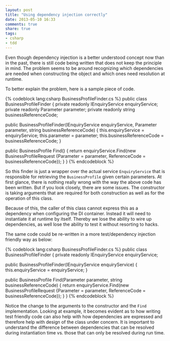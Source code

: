 ```yaml
---
layout: post
title: "Using dependency injection correctly"
date: 2013-05-10 16:33
comments: true
share: true
tags:
- csharp
- tdd
---
```

Even though dependency injection is a better understood concept now than in the past, there is still code being written that does not keep the principle in mind. The problem seems to be around recognizing which dependencies are needed when constructing the object and which ones need resolution at runtime.

<!-- more -->
To better explain the problem, here is a sample piece of code.

{% codeblock lang:csharp BusinessProfileFinder.cs %}
public class BusinessProfileFinder
{
  private readonly IEnquiryService enquiryService;
  private readonly Parameter parameter;
  private readonly string businessReferenceCode;

  public BusinessProfileFinder(IEnquiryService enquiryService, Parameter parameter, string businessReferenceCode)
  {
    this.enquiryService = enquiryService;
    this.parameter = parameter;
    this.businessReferenceCode = businessReferenceCode;
  }

  public BusinessProfile Find()
  {
    return enquiryService.Find(new BusinessProfileRequest {Parameter = parameter, ReferenceCode = businessReferenceCode});
  }
}
{% endcodeblock %}

So this finder is just a wrapper over the actual service `EnquiryService` that is responsible for retrieving the `BusinessProfile` given certain parameters. At first glance, there is nothing really wrong with the way the above code has been written. But if you look closely, there are some issues. The constructor is taking arguments that are required for both construction as well as for the operation of this class.

Because of this, the caller of this class cannot express this as a dependency when configuring the DI container. Instead it will need to instantiate it at runtime by itself. Thereby we lose the ability to wire up dependencies, as well lose the ability to test it without resorting to hacks.

The same code could be re-written in a more test/dependency injection friendly way as below:

{% codeblock lang:csharp BusinessProfileFinder.cs %}
public class BusinessProfileFinder
{
  private readonly IEnquiryService enquiryService;

  public BusinessProfileFinder(IEnquiryService enquiryService)
  {
    this.enquiryService = enquiryService;
  }

  public BusinessProfile Find(Parameter parameter, string businessReferenceCode)
  {
    return enquiryService.Find(new BusinessProfileRequest {Parameter = parameter, ReferenceCode = businessReferenceCode});
  }
}
{% endcodeblock %}

Notice the change to the arguments to the constructor and the `Find` implementation. Looking at example, it becomes evident as to how writing test friendly code can also help with how dependencies are expressed and therefore help with design of the class under concern. It is important to understand the difference between dependencies that can be resolved during instantiation time vs. those that can only be resolved during run time.
